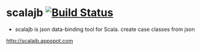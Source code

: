 # scalajb [![Build Status](https://secure.travis-ci.org/xuwei-k/scalajb.png)](http://travis-ci.org/xuwei-k/scalajb)

* scalajb is json data-binding tool for Scala. create case classes from json

http://scalajb.appspot.com

